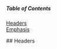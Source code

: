 

##### Table of Contents  
[Headers](#headers)  
[Emphasis](#emphasis)  
   
<a name="headers"/>
## Headers



